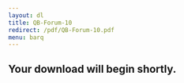 ```yaml
---
layout: dl
title: QB-Forum-10
redirect: /pdf/QB-Forum-10.pdf
menu: barq
---
```

## Your download will begin shortly.
